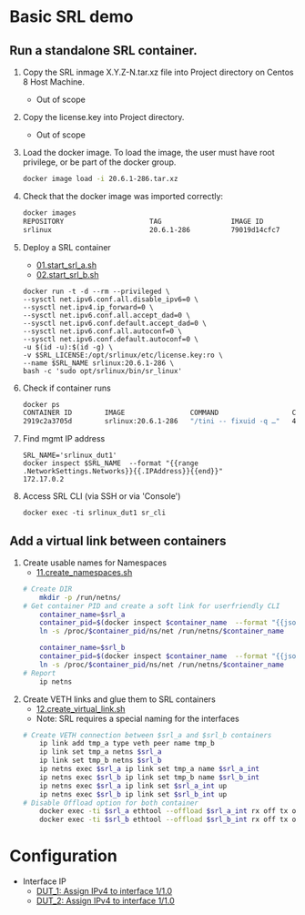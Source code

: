 # Basic SRL demo
## Run a standalone SRL container.

1. Copy the SRL inmage X.Y.Z-N.tar.xz file into Project directory on Centos 8 Host Machine.
    - Out of scope
2. Copy the license.key into Project directory.
    - Out of scope
3. Load the docker image. To load the image, the user must have root privilege, or be part of the docker group.
    ```bash
    docker image load -i 20.6.1-286.tar.xz
    ```
4. Check that the docker image was imported correctly:
    ```bash
    docker images
    REPOSITORY                     TAG                 IMAGE ID            CREATED             SIZE
    srlinux                        20.6.1-286          79019d14cfc7        3 weeks ago         1.32GB
    ```
5. Deploy a SRL container
    - [01.start_srl_a.sh](01.start_srl_a.sh)
    - [02.start_srl_b.sh](02.start_srl_b.sh)
    ```
    docker run -t -d --rm --privileged \
    --sysctl net.ipv6.conf.all.disable_ipv6=0 \
    --sysctl net.ipv4.ip_forward=0 \
    --sysctl net.ipv6.conf.all.accept_dad=0 \
    --sysctl net.ipv6.conf.default.accept_dad=0 \
    --sysctl net.ipv6.conf.all.autoconf=0 \
    --sysctl net.ipv6.conf.default.autoconf=0 \
    -u $(id -u):$(id -g) \
    -v $SRL_LICENSE:/opt/srlinux/etc/license.key:ro \
    --name $SRL_NAME srlinux:20.6.1-286 \
    bash -c 'sudo opt/srlinux/bin/sr_linux'
    ```
6. Check if container runs
    ```bash
    docker ps
    CONTAINER ID        IMAGE                COMMAND                  CREATED             STATUS              PORTS               NAMES
    2919c2a3705d        srlinux:20.6.1-286   "/tini -- fixuid -q …"   4 minutes ago       Up 3 minutes                            srlinux_dut1
    ```

7. Find mgmt IP address
    ```
    SRL_NAME='srlinux_dut1'
    docker inspect $SRL_NAME  --format "{{range .NetworkSettings.Networks}}{{.IPAddress}}{{end}}"
    172.17.0.2
    ```
8. Access SRL CLI (via SSH or via 'Console')

    ```
    docker exec -ti srlinux_dut1 sr_cli
    ```
    
## Add a virtual link between containers

1. Create usable names for Namespaces
    - [11.create_namespaces.sh](11.create_namespaces.sh)
    ```bash
    # Create DIR
        mkdir -p /run/netns/
    # Get container PID and create a soft link for userfriendly CLI
        container_name=$srl_a
        container_pid=$(docker inspect $container_name  --format "{{json .State.Pid}}")
        ln -s /proc/$container_pid/ns/net /run/netns/$container_name

        container_name=$srl_b
        container_pid=$(docker inspect $container_name  --format "{{json .State.Pid}}")
        ln -s /proc/$container_pid/ns/net /run/netns/$container_name
    # Report
        ip netns
    ```
2. Create VETH links and glue them to SRL containers
    - [12.create_virtual_link.sh](12.create_virtual_link.sh)
    - Note: SRL requires a special naming for the interfaces
    ```bash
    # Create VETH connection between $srl_a and $srl_b containers
        ip link add tmp_a type veth peer name tmp_b
        ip link set tmp_a netns $srl_a
        ip link set tmp_b netns $srl_b
        ip netns exec $srl_a ip link set tmp_a name $srl_a_int
        ip netns exec $srl_b ip link set tmp_b name $srl_b_int
        ip netns exec $srl_a ip link set $srl_a_int up
        ip netns exec $srl_b ip link set $srl_b_int up
    # Disable Offload option for both container
        docker exec -ti $srl_a ethtool --offload $srl_a_int rx off tx off
        docker exec -ti $srl_b ethtool --offload $srl_b_int rx off tx off
    ```
# Configuration
- Interface IP
    - [DUT_1: Assign IPv4 to interface 1/1.0](./config/srl_dut_1.cfg)
    - [DUT_2: Assign IPv4 to interface 1/1.0](./config/srl_dut_2.cfg)
